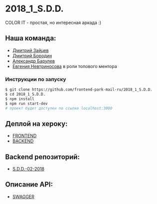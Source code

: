 # 2018_1_S.D.D.

COLOR IT - простая, но интересная аркада :)

## Наша команда:

- [Дмитрий Зайцев](https://github.com/HaseProgram)
- [Дмитрий Бородин](https://github.com/BorodinDmitriy)
- [Александр Барулев](https://github.com/HustonMmmavr)
- [Евгения Невтриносова](https://github.com/EvgeniaNevtrinosova) в роли топового ментора

### Инструкции по запуску
```sh
$ git clone https://github.com/frontend-park-mail-ru/2018_1_S.D.D.
$ cd 2018_1_S.D.D.
$ npm install
$ npm run start-dev
# проект будет доступен по ссылке localhost:3000
```

## Деплой на хероку:

- [FRONTEND](https://color-it.herokuapp.com)
- [BACKEND](https://color-it-back.herokuapp.com)

## Backend репозиторий:

- [S.D.D.-02-2018](https://github.com/java-park-mail-ru/S.D.D.-02-2018)

## Описание API:

- [SWAGGER](https://app.swaggerhub.com/apis/HustonMmmavr/S.D.D.api/)
